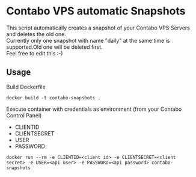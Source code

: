 # Contabo VPS automatic Snapshots
This script automatically creates a snapshot of your Contabo VPS Servers and deletes the old one.<br >
Currently only one snapshot with name "daily" at the same time is supported.Old one will be deleted first.<br />
Feel free to edit this :-)

## Usage
Build Dockerfile
```
docker build -t contabo-snapshots .
```
Execute container with credentials as environment (from your Contabo Control Panel)
- CLIENTID
- CLIENTSECRET
- USER
- PASSWORD
```
docker run --rm -e CLIENTID=<client id> -e CLIENTSECRET=<client secret> -e USER=<api user> -e PASSWORD=<api password> contabo-snapshots
```
